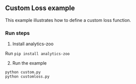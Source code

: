 ## Custom Loss example
This example illustrates how to define a custom loss function.

### Run steps
1. Install analytics-zoo

Run ```pip install analytics-zoo```

2. Run the example

```
python custom.py
python customloss.py
```

